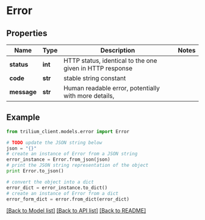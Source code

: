 # Error


## Properties
Name | Type | Description | Notes
------------ | ------------- | ------------- | -------------
**status** | **int** | HTTP status, identical to the one given in HTTP response | 
**code** | **str** | stable string constant | 
**message** | **str** | Human readable error, potentially with more details, | 

## Example

```python
from trilium_client.models.error import Error

# TODO update the JSON string below
json = "{}"
# create an instance of Error from a JSON string
error_instance = Error.from_json(json)
# print the JSON string representation of the object
print Error.to_json()

# convert the object into a dict
error_dict = error_instance.to_dict()
# create an instance of Error from a dict
error_form_dict = error.from_dict(error_dict)
```
[[Back to Model list]](../README.md#documentation-for-models) [[Back to API list]](../README.md#documentation-for-api-endpoints) [[Back to README]](../README.md)


